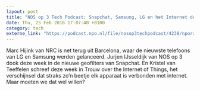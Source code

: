 ```yaml
---
layout: post
title: "NOS op 3 Tech Podcast: Snapchat, Samsung, LG en het Internet der Dingen"
date: Thu, 25 Feb 2016 17:07:40 +0100
category: tech
externe_link: "https://podcast.npo.nl/file/nosop3techpodcast/4238/nporadio1_nosop3techpodcast_20160225_nos-op-3-tech-podcast-snapchat-samsung-lg-en-het-internet-der-dingen.mp3"
---
```


Marc Hijink van NRC is net terug uit Barcelona, waar de nieuwste telefoons van LG en Samsung werden gelanceerd. Jurjen IJsseldijk van NOS op 3 dook deze week in de nieuwe geofilters van Snapchat. En Kristel van Teeffelen schreef deze week in Trouw over the Internet of Things, het verschijnsel dat straks zo’n beetje elk apparaat is verbonden met internet. Maar moeten we dat wel willen?<img src="http://feeds.feedburner.com/~r/nosop3-tech-podcast/~4/Gtgo2ftbOHo" height="1" width="1" alt=""/>

